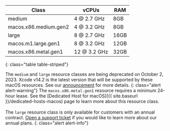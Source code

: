 Class | vCPUs | RAM
---|---|---
medium | 4 @ 2.7 GHz | 8GB
macos.x86.medium.gen2 | 4 @ 3.2 GHz | 8GB
large | 8 @ 2.7 GHz | 16GB
macos.m1.large.gen1 | 8 @ 3.2 GHz | 12GB
macos.x86.metal.gen1 | 12 @ 3.2 GHz | 32GB
{: class="table table-striped"}

 The `medium` and `large` resource classes are being deprecated on October 2, 2023. Xcode v14.2 is the latest version that will be supported by these macOS resources. See our [announcement](https://discuss.circleci.com/t/macos-resource-deprecation-update/46891) for more details.
{: class="alert alert-warning"}
The `macos.x86.metal.gen1` resource requires a minimum 24-hour lease. See the [Dedicated Host for macOS]({{ site.baseurl }}/dedicated-hosts-macos) page to learn more about this resource class.
<br />
<br />
The `large` resource class is only available for customers with an annual contract. [Open a support ticket](https://support.circleci.com/hc/en-us/requests/new) if you would like to learn more about our annual plans.
{: class="alert alert-info"}
